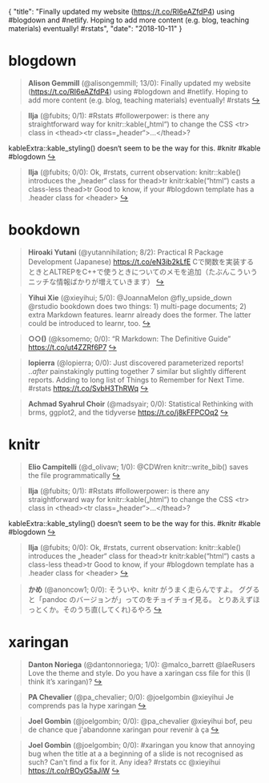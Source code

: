 {
  "title": "Finally updated my website (https://t.co/RI6eAZfdP4) using #blogdown and #netlify. Hoping to add more content (e.g. blog, teaching materials) eventually! #rstats",
  "date": "2018-10-11"
}

# blogdown

> **Alison Gemmill** (@alisongemmill; 13/0): Finally updated my website (https://t.co/RI6eAZfdP4) using #blogdown and #netlify. Hoping to add more content (e.g. blog, teaching materials) eventually! #rstats  [&#8618;](https://twitter.com/xieyihui/status/1050096681306468352)

<!-- -->


> **Ilja** (@fubits; 0/1): #Rstats #followerpower: is there any straightforward way for knitr::kable(„html“) to change the CSS &lt;tr&gt; class in &lt;thead&gt;&lt;tr class=„header“&gt;...&lt;/thead&gt;?
>
kableExtra::kable_styling() doesn‘t seem to be the way for this. #knitr #kable #blogdown  [&#8618;](https://twitter.com/xieyihui/status/1050077309317931009)

<!-- -->


> **Ilja** (@fubits; 0/0): Ok, #rstats, current observation:
knitr::kable() introduces the „header“ class for thead&gt;tr
knitr:kable(“html“) casts a class-less thead&gt;tr 
Good to know, if your #blogdown template has a .header class for &lt;header&gt;  [&#8618;](https://twitter.com/xieyihui/status/1050121730373705728)

<!-- -->


# bookdown

> **Hiroaki Yutani** (@yutannihilation; 8/2): Practical R Package Development (Japanese) https://t.co/eN3ib2kLfE Cで関数を実装するときとALTREPをC++で使うときについてのメモを追加（たぶんこういうニッチな情報ばかりが増えていきます）  [&#8618;](https://twitter.com/xieyihui/status/1049984150491475970)

<!-- -->


> **Yihui Xie** (@xieyihui; 5/0): @JoannaMelon @fly_upside_down @rstudio bookdown does two things: 1) multi-page documents; 2) extra Markdown features. learnr already does the former. The latter could be introduced to learnr, too.  [&#8618;](https://twitter.com/xieyihui/status/1050049154033086465)

<!-- -->


> **○○()** (@ksomemo; 0/0): “R Markdown: The Definitive Guide” https://t.co/ut4ZZRf6P7  [&#8618;](https://twitter.com/xieyihui/status/1050152716859666432)

<!-- -->


> **lopierra** (@lopierra; 0/0): Just discovered parameterized reports! ..*after* painstakingly putting together 7 similar but slightly different reports. Adding to long list of Things to Remember for Next Time. #rstats https://t.co/SvbH3ThRWq  [&#8618;](https://twitter.com/xieyihui/status/1050060006412800000)

<!-- -->


> **Achmad Syahrul Choir** (@madsyair; 0/0): Statistical Rethinking with brms, ggplot2, and the tidyverse https://t.co/j8kFFPCOq2  [&#8618;](https://twitter.com/xieyihui/status/1049924664795881472)

<!-- -->


# knitr

> **Elio Campitelli** (@d_olivaw; 1/0): @CDWren knitr::write_bib() saves the file programmatically  [&#8618;](https://twitter.com/xieyihui/status/1050216857482027014)

<!-- -->


> **Ilja** (@fubits; 0/1): #Rstats #followerpower: is there any straightforward way for knitr::kable(„html“) to change the CSS &lt;tr&gt; class in &lt;thead&gt;&lt;tr class=„header“&gt;...&lt;/thead&gt;?
>
kableExtra::kable_styling() doesn‘t seem to be the way for this. #knitr #kable #blogdown  [&#8618;](https://twitter.com/xieyihui/status/1050077309317931009)

<!-- -->


> **Ilja** (@fubits; 0/0): Ok, #rstats, current observation:
knitr::kable() introduces the „header“ class for thead&gt;tr
knitr:kable(“html“) casts a class-less thead&gt;tr 
Good to know, if your #blogdown template has a .header class for &lt;header&gt;  [&#8618;](https://twitter.com/xieyihui/status/1050121730373705728)

<!-- -->


> **かめ** (@anoncow1; 0/0): そういや、knitr がうまく走らんですよ。
ググると「pandoc のバージョンが」ってのをチョイチョイ見る。
とりあえずほっとくか。そのうち直(してくれ)るやろ  [&#8618;](https://twitter.com/xieyihui/status/1050025984882167809)

<!-- -->


# xaringan

> **Danton Noriega** (@dantonnoriega; 1/0): @malco_barrett @laeRusers Love the theme and style. Do you have a xaringan css file for this (I think it’s xaringan)?  [&#8618;](https://twitter.com/xieyihui/status/1050062059482669057)

<!-- -->


> **PA Chevalier** (@pa_chevalier; 0/0): @joelgombin @xieyihui Je comprends pas la hype xaringan  [&#8618;](https://twitter.com/xieyihui/status/1049970998693511169)

<!-- -->


> **Joel Gombin** (@joelgombin; 0/0): @pa_chevalier @xieyihui bof, peu de chance que j'abandonne xaringan pour revenir à ça  [&#8618;](https://twitter.com/xieyihui/status/1049968889721962496)

<!-- -->


> **Joel Gombin** (@joelgombin; 0/0): #xaringan you know that annoying bug when the title at a a beginning of a slide  is not recognised as such? Can't find a fix for it. Any idea? #rstats cc @xieyihui https://t.co/rBOyG5aJiW  [&#8618;](https://twitter.com/xieyihui/status/1049950414668488704)

<!-- -->


